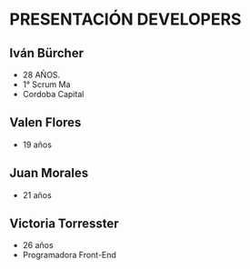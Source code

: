# PRESENTACIÓN DEVELOPERS

## Iván Bürcher 
- 28 AÑOS. 
- 1° Scrum Ma
- Cordoba Capital

## Valen Flores
- 19 años

## Juan Morales
- 21 años

## Victoria Torresster
- 26 años
- Programadora Front-End
